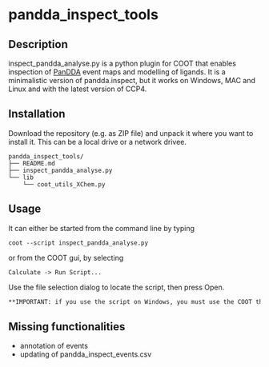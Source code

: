 # pandda_inspect_tools

## Description

inspect_pandda_analyse.py is a python plugin for COOT that enables inspection of [PanDDA](https://pandda.bitbucket.io/#) event maps and modelling of ligands. It is a minimalistic version of pandda.inspect, but it works on Windows, MAC and Linux and with the latest version of CCP4.

## Installation

Download the repository (e.g. as ZIP file) and unpack it where you want to install it. This can be a local drive or a network drivee.

```
pandda_inspect_tools/
├── README.md
├── inspect_pandda_analyse.py
└── lib
    └── coot_utils_XChem.py
```

## Usage

It can either be started from the command line by typing
```
coot --script inspect_pandda_analyse.py
```
or from the COOT gui, by selecting
```
Calculate -> Run Script...
```
Use the file selection dialog to locate the script, then press Open.  

```diff
**IMPORTANT: if you use the script on Windows, you must use the COOT that comes with CCP4, but NOT WinCOOT!**
```

## Missing functionalities
- annotation of events
- updating of pandda_inspect_events.csv 

